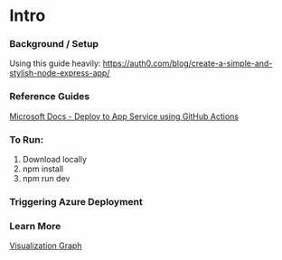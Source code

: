# Intro

### Background / Setup

Using this guide heavily: https://auth0.com/blog/create-a-simple-and-stylish-node-express-app/

### Reference Guides

[Microsoft Docs - Deploy to App Service using GitHub Actions](https://docs.microsoft.com/en-us/azure/app-service/deploy-github-actions?tabs=applevel)

### To Run:

1. Download locally
2. npm install
3. npm run dev

### Triggering Azure Deployment

### Learn More

[Visualization Graph](https://docs.github.com/en/free-pro-team@latest/actions/managing-workflow-runs/using-the-visualization-graph)
